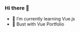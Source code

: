 ### Hi there 👋
- 🌱 I’m currently learning Vue.js
- 🔭 Bust with Vue Portfolio

<!--
**GarlicBuns19/GarlicBuns19** is a ✨ _special_ ✨ repository because its `README.md` (this file) appears on your GitHub profile.

Here are some ideas to get you started:

- 🔭 I’m currently working on ...
- 🌱 I’m currently learning Vue.js Repo https://github.com/GarlicBuns19/Vue_JS_Workshop
- 👯 I’m looking to collaborate on ...
- 🤔 I’m looking for help with ...
- 💬 Ask me about ...
- 📫 How to reach me: ...
- 😄 Pronouns: ...
- ⚡ Fun fact: ...
-->
